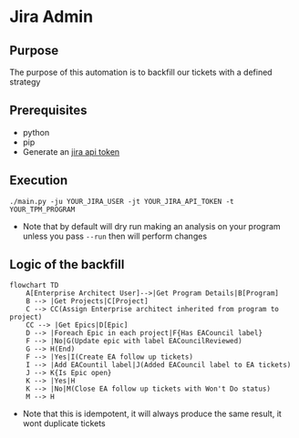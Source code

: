 # Jira Admin

## Purpose
The purpose of this automation is to backfill our tickets with a defined strategy

## Prerequisites
* python
* pip
* Generate an [jira api token](https://id.atlassian.com/manage-profile/security/api-tokens)

## Execution

```shell
./main.py -ju YOUR_JIRA_USER -jt YOUR_JIRA_API_TOKEN -t YOUR_TPM_PROGRAM
```
* Note that by default will dry run making an analysis on your program unless you pass `--run` then will perform changes

## Logic of the backfill
```mermaid
flowchart TD
    A[Enterprise Architect User]-->|Get Program Details|B[Program]
    B --> |Get Projects|C[Project]
    C --> CC(Assign Enterprise architect inherited from program to project)
    CC --> |Get Epics|D[Epic]
    D --> |Foreach Epic in each project|F{Has EACouncil label}
    F --> |No|G(Update epic with label EACouncilReviewed)
    G --> H(End)
    F --> |Yes|I(Create EA follow up tickets)
    I --> |Add EACountil label|J(Added EACouncil label to EA tickets)
    J --> K{Is Epic open}
    K --> |Yes|H
    K --> |No|M(Close EA follow up tickets with Won't Do status)
    M --> H
```

* Note that this is idempotent, it will always produce the same result, it wont duplicate tickets